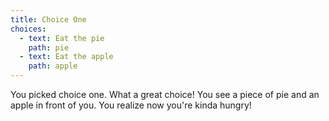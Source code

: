 ```yaml
---
title: Choice One
choices:
  - text: Eat the pie
    path: pie
  - text: Eat the apple
    path: apple
---
```


You picked choice one. What a great choice! You see a piece of pie and an apple in front of you. You realize
now you're kinda hungry!